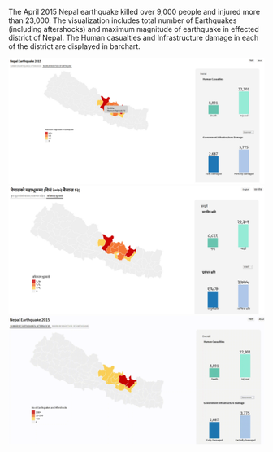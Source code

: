 The April 2015 Nepal earthquake killed over 9,000 people and injured more than 23,000. The visualization includes total number of Earthquakes (including aftershocks) and maximum magnitude of earthquake in effected district of Nepal. The Human casualties and Infrastructure damage in each of the district are displayed in barchart.

![Output](output/output-english.jpg)
![Output](output/output-nepali.jpg)
![Output](output/output.gif)
